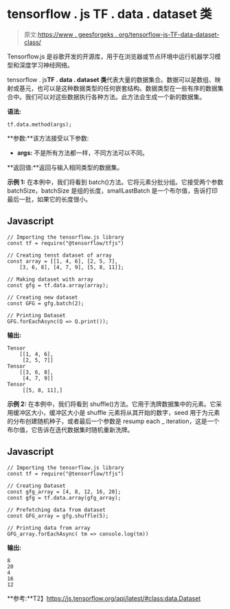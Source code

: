 # tensorflow . js TF . data . dataset 类

> 原文:[https://www . geesforgeks . org/tensorflow-js-TF-data-dataset-class/](https://www.geeksforgeeks.org/tensorflow-js-tf-data-dataset-class/)

Tensorflow.js 是谷歌开发的开源库，用于在浏览器或节点环境中运行机器学习模型和深度学习神经网络。

tensorflow . js**TF . data . dataset 类**代表大量的数据集合。数据可以是数组、映射或基元，也可以是这种数据类型的任何嵌套结构。数据类型在一些有序的数据集合中。我们可以对这些数据执行各种方法。此方法会生成一个新的数据集。

**语法:**

```
tf.data.method(args);
```

**参数:**该方法接受以下参数:

*   **args:** 不是所有方法都一样，不同方法可以不同。

**返回值:**返回与输入相同类型的数据集。

**示例 1:** 在本例中，我们将看到 batch()方法。它将元素分批分组。它接受两个参数 batchSize，batchSize 是组的长度，smallLastBatch 是一个布尔值，告诉打印最后一批，如果它的长度很小。

## Javascript

```
// Importing the tensorflow.js library
const tf = require("@tensorflow/tfjs")

// Creating tenst dataset of array
const array = [[1, 4, 6], [2, 5, 7],
    [3, 6, 8], [4, 7, 9], [5, 8, 11]];

// Making dataset with array
const gfg = tf.data.array(array);

// Creating new dataset
const GFG = gfg.batch(2);

// Printing Dataset
GFG.forEachAsync(Q => Q.print());
```

**输出:**

```
Tensor
    [[1, 4, 6],
     [2, 5, 7]]
Tensor
    [[3, 6, 8],
     [4, 7, 9]]
Tensor
     [[5, 8, 11],]
```

**示例 2:** 在本例中，我们将看到 shuffle()方法。它用于洗牌数据集中的元素。它采用缓冲区大小，缓冲区大小是 shuffle 元素将从其开始的数字，seed 用于为元素的分布创建随机种子，或者最后一个参数是 resump each _ iteration，这是一个布尔值，它告诉在迭代数据集时随机重新洗牌。

## Javascript

```
// Importing the tensorflow.js library
const tf = require("@tensorflow/tfjs")

// Creating Dataset  
const gfg_array = [4, 8, 12, 16, 20];
const gfg = tf.data.array(gfg_array);

// Prefetching data from dataset
const GFG_array = gfg.shuffle(5);

// Printing data from array
GFG_array.forEachAsync( tm => console.log(tm))
```

**输出:**

```
8
20
4
16
12
```

**参考:**T2】https://js.tensorflow.org/api/latest/#class:data.Dataset